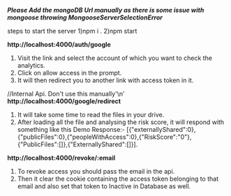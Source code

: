 *****Please Add the mongoDB Url manually as there is some issue with mongoose throwing MongooseServerSelectionError*****

steps to start the server
1)npm i .
2)npm start

****http://localhost:4000/auth/google****
1) Visit the link and select the account of which you want to check the analytics.
2) Click on allow access in the prompt.
3) It will then redirect you to another link with access token in it. 

//Internal Api. Don't use this manually'\n'
****http://localhost:4000/google/redirect****
1) It will take some time to read the files in your drive.
2) After loading all the file and analysing the risk score, it will respond with something like this
Demo Response:-
[{"externallyShared":0},{"publicFiles":0},{"peopleWithAccess":0},{"RiskScore":"0"},{"PublicFiles":[]},{"ExternallyShared":[]}].

****http://localhost:4000/revoke/:email****
1) To revoke access you should pass the email in the api.
2) Then it clear the cookie containing the access token belonging to that email and also set that token to Inactive in Database as well.
